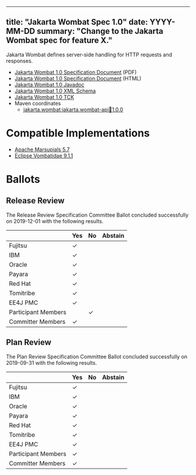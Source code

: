 <!-- Template for the root page of a specification release -->
<!-- The "date:" field is used as a "publish" date for the automated Hugo processing -->
---
title: "Jakarta Wombat Spec 1.0"
date: YYYY-MM-DD
summary: "Change to the Jakarta Wombat spec for feature X."
---
Jakarta Wombat defines server-side handling for HTTP requests and responses.

* [Jakarta Wombat 1.0 Specification Document](./wombat-spec-1.0.pdf) (PDF)
* [Jakarta Wombat 1.0 Specification Document](./wombat-spec-1.0.html) (HTML)
* [Jakarta Wombat 1.0 Javadoc](./apidocs)
* [Jakarta Wombat 1.0 XML Schema](https://jakarta.ee/xml/ns/jakartaee/wombat-1.0.xsd)
* [Jakarta Wombat 1.0 TCK](http://downloads.eclipse.org/jakarta/wombat/1.0.0/wombat-tck-1.0.0.zip)
* Maven coordinates
  * [jakarta.wombat:jakarta.wombat-api:jar:1.0.0](https://search.maven.org/artifact/jakarta.wombat/jakarta.wombat-api/1.0.0/jar)

# Compatible Implementations

* [Apache Marsupials 5.7](https://apache.org/marsupials)
* [Eclipse Vombatidae 9.1.1](https://github.com/eclipse-ee4j/vombatidae)

# Ballots

## Release Review

The Release Review Specification Committee Ballot concluded successfully on 2019-12-01 with the following results.

|                       |  Yes    | No      | Abstain  |
|-----------------------|---------|---------|----------|
|Fujitsu                | &check; |         |          |
|IBM                    | &check; |         |          |
|Oracle                 | &check; |         |          |
|Payara                 | &check; |         |          |
|Red Hat                | &check; |         |          |
|Tomitribe              | &check; |         |          |
|EE4J PMC               | &check; |         |          |
|Participant Members    |         | &check; |          |
|Committer Members      | &check; |         |          |

## Plan Review

The Plan Review Specification Committee Ballot concluded successfully on 2019-09-31 with the following results.

|                       |  Yes    | No  | Abstain  |
|-----------------------|---------|-----|----------|
|Fujitsu                | &check; |     |          |
|IBM                    | &check; |     |          |
|Oracle                 | &check; |     |          |
|Payara                 | &check; |     |          |
|Red Hat                | &check; |     |          |
|Tomitribe              | &check; |     |          |
|EE4J PMC               | &check; |     |          |
|Participant Members    | &check; |     |          |
|Committer Members      | &check; |     |          |
